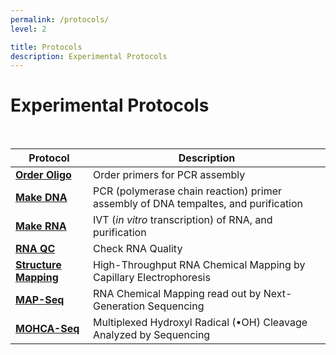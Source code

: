 ```yaml
---
permalink: /protocols/
level: 2

title: Protocols
description: Experimental Protocols
---
```


# Experimental Protocols

<br/>

| Protocol | Description |
| --- | --- |
| [**Order Oligo**](https://primerize.stanford.edu/protocol/#IDT) | Order primers for PCR assembly |
| [**Make DNA**](https://primerize.stanford.edu/protocol/#PCR) | PCR (polymerase chain reaction) primer assembly of DNA tempaltes, and purification |
| [**Make RNA**](https://primerize.stanford.edu/protocol/#IVT) | IVT (_in vitro_ transcription) of RNA, and purification |
| [**RNA QC**](https://docs.google.com/document/d/17LfpIGKMZyXrbDqJHnKOcnkNcL2xJaY3vWBtsvkqP-Q/edit) | Check RNA Quality |
| [**Structure Mapping**](https://docs.google.com/document/d/1B59z9VqhIk7QJqsjpyeX6zewLT67FtVOr4MhNRDTVKE/edit) | High-Throughput RNA Chemical Mapping by Capillary Electrophoresis |
| [**MAP-Seq**](https://docs.google.com/document/d/1opC0rVF0hQHBntmW0bTOpnUnvKNBMxEKVeuR2O6EsWU/edit) | RNA Chemical Mapping read out by Next-Generation Sequencing |
| [**MOHCA-Seq**](https://docs.google.com/document/d/1olEPeDewk4X7v6HKkhxqHoAaOKJEJ0Aezmmxsa-_qMQ/edit) | Multiplexed Hydroxyl Radical (•OH) Cleavage Analyzed by Sequencing |
